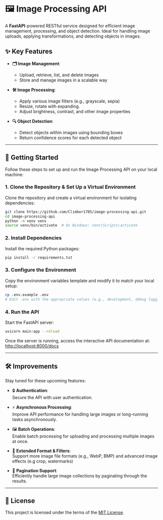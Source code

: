 
# 🖼️ Image Processing API

A **FastAPI**-powered RESTful service designed for efficient image management, processing, and object detection. Ideal for handling image uploads, applying transformations, and detecting objects in images.

## ✨ Key Features

- **🗂️ Image Management**:  
  - Upload, retrieve, list, and delete images  
  - Store and manage images in a scalable way

- **🛠️ Image Processing**:  
  - Apply various image filters (e.g., grayscale, sepia)  
  - Resize, rotate with expanding. 
  - Adjust brightness, contrast, and other image properties

- **🔍 Object Detection**:  
  - Detect objects within images using bounding boxes  
  - Return confidence scores for each detected object

---

## 🚀 Getting Started

Follow these steps to set up and run the Image Processing API on your local machine:

### 1. Clone the Repository & Set Up a Virtual Environment

Clone the repository and create a virtual environment for isolating dependencies:

```bash
git clone https://github.com/Climber1705/image-processing-api.git
cd image-processing-api
python -m venv venv
source venv/bin/activate  # On Windows: venv\Scripts\activate
```

### 2. Install Dependencies

Install the required Python packages:

```bash
pip install -r requirements.txt
```

### 3. Configure the Environment

Copy the environment variables template and modify it to match your local setup:

```bash
cp .env.example .env
# Edit .env with the appropriate values (e.g., development, debug logging)
```

### 4. Run the API

Start the FastAPI server:

```bash
uvicorn main:app --reload
```

Once the server is running, access the interactive API documentation at:  
[http://localhost:8000/docs](http://localhost:8000/docs)

---

## 🛠️ Improvements

Stay tuned for these upcoming features:

- 🔒 **Authentication**:  
  Secure the API with user authentication.

- ⚡ **Asynchronous Processing**:  
  Improve API performance for handling large images or long-running tasks asynchronously.

- 🖼️ **Batch Operations**:  
  Enable batch processing for uploading and processing multiple images at once.

- 🎨 **Extended Format & Filters**:  
  Support more image file formats (e.g., WebP, BMP) and advanced image effects (e.g crop, watermarks)

- 📄 **Pagination Support**:  
  Efficiently handle large image collections by paginating through the results.

---

## 📄 License

This project is licensed under the terms of the [MIT License](https://github.com/Climber1705/image-processing-api/blob/main/LICENSE).

